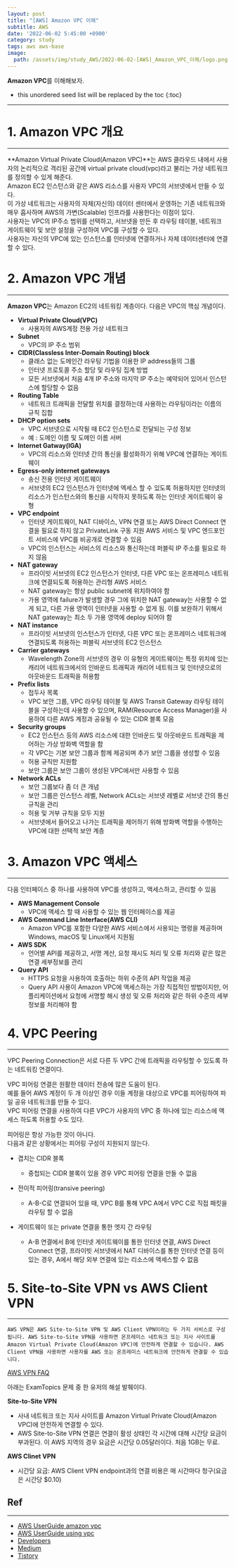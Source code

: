 ```yaml
---
layout: post
title: "[AWS] Amazon VPC 이해"
subtitle: AWS
date: '2022-06-02 5:45:00 +0900'
category: study
tags: aws aws-base
image:
  path: /assets/img/study_AWS/2022-06-02-[AWS]_Amazon_VPC_이해/logo.png
---
```


**Amazon VPC**를 이해해보자.

<!--more-->

* this unordered seed list will be replaced by the toc
{:toc}

<hr/>

# 1. Amazon VPC 개요
---

**Amazon Virtual Private Cloud(Amazon VPC)**는 AWS 클라우드 내에서 사용자의 논리적으로 격리된 공간에 virtual private cloud(vpc)라고 불리는 가상 네트워크를 정의할 수 있게 해준다.<br>
Amazon EC2 인스턴스와 같은 AWS 리소스를 사용자 VPC의 서브넷에서 만들 수 있다.<br>
이 가상 네트워크는 사용자의 자체(자신의) 데이터 센터에서 운영하는 기존 네트워크와 매우 흡사하며 AWS의 가변(Scalable) 인프라를 사용한다는 이점이 있다.<br>
사용자는 VPC의 IP주소 범위를 선택하고, 서브넷을 만든 후 라우팅 테이블, 네트워크 게이트웨이 및 보안 설정을 구성하여 VPC를 구성할 수 있다.<br>
사용자는 자신의 VPC에 있는 인스턴스를 인터넷에 연결하거나 자체 데이터센터에 연결할 수 있다.


# 2. Amazon VPC 개념
---

**Amazon VPC**는 Amazon EC2의 네트워킹 계층이다.
다음은 VPC의 핵심 개념이다.

* **Virtual Private Cloud(VPC)**
  - 사용자의 AWS계정 전용 가상 네트워크
* **Subnet**
  - VPC의 IP 주소 범위
* **CIDR(Classless Inter-Domain Routing) block**
  - 클래스 없는 도메인간 라우팅 기법을 이용한 IP address들의 그룹
  - 인터넷 프로토콜 주소 할당 및 라우팅 집계 방법
  - 모든 서브넷에서 처음 4개 IP 주소와 마지막 IP 주소는 예약되어 있어서 인스턴스에 할당할 수 없음
* **Routing Table**
  - 네트워크 트래픽을 전달할 위치를 결정하는데 사용하는 라우팅이라는 이름의 규칙 집합
* **DHCP option sets**
  - VPC 서브넷으로 시작될 때 EC2 인스턴스로 전달되는 구성 정보
  - 예 : 도메인 이름 및 도메인 이름 서버
* **Internet Gatway(IGA)**
  - VPC의 리소스와 인터넷 간의 통신을 활성화하기 위해 VPC에 연결하는 게이트웨이
* **Egress-only internet gateways**
  - 송신 전용 인터넷 게이트웨이
  - 서브넷의 EC2 인스턴스가 인터넷에 엑세스 할 수 있도록 허용하지만 인터넷의 리소스가 인스턴스와의 통신을 시작하지 못하도록 하는 인터넷 게이트웨이 유형
* **VPC endpoint**
  - 인터넷 게이트웨이, NAT 디바이스, VPN 연결 또는 AWS Direct Connect 연결을 필요로 하지 않고 PrivateLink 구동 지원 AWS 서비스 및 VPC 엔드포인트 서비스에 VPC를 비공개로 연결할 수 있음
  - VPC의 인스턴스는 서비스의 리소스와 통신하는데 퍼블릭 IP 주소를 필요로 하지 않음
* **NAT gateway**
  - 프라이빗 서브넷의 EC2 인스턴스가 인터넷, 다른 VPC 또는 온프레미스 네트워크에 연결되도록 허용하는 관리형 AWS 서비스
  - NAT gateway는 항상 public subnet에 위치하여야 함
  - 가용 영역에 failure가 발생할 경우 그에 위치한 NAT gateway는 사용할 수 없게 되고, 다른 가용 영역이 인터넷을 사용할 수 없게 됨. 이를 보완하기 위해서 NAT gateway는 최소 두 가용 영역에 deploy 되어야 함
* **NAT instance**
  - 프라이빗 서브넷의 인스턴스가 인터넷, 다른 VPC 또는 온프레미스 네트워크에 연결되도록 허용하는 퍼블릭 서브넷의 EC2 인스턴스
* **Carrier gateways**
  - Wavelength Zone의 서브넷의 경우 이 유형의 게이트웨이는 특정 위치에 있는 캐리어 네트워크에서의 인바운드 트래픽과 캐리어 네트워크 및 인터넷으로의 아웃바운드 트래픽을 허용함
* **Prefix lists**
  - 접두사 목록
  - VPC 보안 그룹, VPC 라우팅 테이블 및 AWS Transit Gateway 라우팅 테이블을 구성하는데 사용할 수 있으며, RAM(Resource Access Manager)을 사용하여 다른 AWS 계정과 공유될 수 있는 CIDR 블록 모음
* **Security groups**
  - EC2 인스턴스 등의 AWS 리소스에 대한 인바운드 및 아웃바운드 트래픽을 제어하는 가상 방화벽 역할을 함
  - 각 VPC는 기본 보안 그룹과 함께 제공되며 추가 보안 그룹을 생성할 수 있음
  - 허용 규칙만 지원함
  - 보안 그룹은 보안 그룹이 생성된 VPC에서만 사용할 수 있음
* **Network ACLs**
  - 보안 그룹보다 좀 더 큰 개념
  - 보안 그룹은 인스턴스 레벨, Network ACLs는 서브넷 레벨로 서브넷 간의 통신 규칙을 관리
  - 허용 및 거부 규칙을 모두 지원
  - 서브넷에서 들어오고 나가는 트래픽을 제어하기 위해 방화벽 역할을 수행하는 VPC에 대한 선택적 보안 계층



# 3. Amazon VPC 액세스
---

다음 인터페이스 중 하나를 사용하여 VPC를 생성하고, 액세스하고, 관리할 수 있음

* **AWS Management Console**
  + VPC에 액세스 할 때 사용할 수 있는 웹 인터페이스를 제공
* **AWS Command Line Interface(AWS CLI)**
  + Amazon VPC를 포함한 다양한 AWS 서비스에서 사용되는 명령을 제공하며 Windows, macOS 및 Linux에서 지원됨
* **AWS SDK**
  + 언어별 API를 제공하고, 서명 계산, 요청 재시도 처리 및 오류 처리와 같은 많은 연결 세부정보를 관리
* **Query API**
  + HTTPS 요청을 사용하여 호출하는 하위 수준의 API 작업을 제공
  + Query API 사용이 Amazon VPC에 액세스하는 가장 직접적인 방법이지만, 어플리케이션에서 요청에 서명할 해시 생성 및 오류 처리와 같은 하위 수준의 세부 정보를 처리해야 함


# 4. VPC Peering
---

VPC Peering Connection은 서로 다른 두 VPC 간에 트래픽을 라우팅할 수 있도록 하는 네트워킹 연결이다.

VPC 피어링 연결은 원활한 데이터 전송에 많은 도움이 된다.<br>
예를 들어 AWS 계정이 두 개 이상인 경우 이들 계정을 대상으로 VPC를 피어링하여 파일 공유 네트워크를 만들 수 있다.<br>
VPC 피어링 연결을 사용하여 다른 VPC가 사용자의 VPC 중 하나에 있는 리소스에 액세스 하도록 허용할 수도 있다.<br>

피어링은 항상 가능한 것이 아니다.<br>
다음과 같은 상황에서는 피어링 구성이 지원되지 않는다.

* 겹치는 CIDR 블록
  + 중첩되는 CIDR 블록이 있을 경우 VPC 피어링 연결을 만들 수 없음

* 전이적 피어링(transive peering)
  + A-B-C로 연결되어 있을 때, VPC B를 통해 VPC A에서 VPC C로 직접 패킷을 라우팅 할 수 없음

* 게이트웨이 또는 private 연결을 통한 엣지 간 라우팅
  + A-B 연결에서 B에 인터넷 게이트웨이를 통한 인터넷 연결, AWS Direct Connect 연결, 프라이빗 서브넷에서 NAT 디바이스를 통한 인터넷 연결 등이 있는 경우, A에서 해당 외부 연결에 있는 리소스에 액세스할 수 없음


# 5. Site-to-Site VPN vs AWS Client VPN
---
```
AWS VPN은 AWS Site-to-Site VPN 및 AWS Client VPN이라는 두 가지 서비스로 구성됩니다. AWS Site-to-Site VPN을 사용하면 온프레미스 네트워크 또는 지사 사이트를 Amazon Virtual Private Cloud(Amazon VPC)에 안전하게 연결할 수 있습니다. AWS Client VPN을 사용하면 사용자를 AWS 또는 온프레미스 네트워크에 안전하게 연결할 수 있습니다.
```
[AWS VPN FAQ](https://aws.amazon.com/vpn/faqs/#:~:text=AWS%20VPN%20%EC%9D%80)

아래는 ExamTopics 문제 중 한 유저의 해설 발췌이다.

**Site-to-Site VPN** 

- 사내 네트워크 또는 지사 사이트를 Amazon Virtual Private Cloud(Amazon VPC)에 안전하게 연결할 수 있다.
- AWS Site-to-Site VPN 연결은 연결이 활성 상태인 각 시간에 대해 시간당 요금이 부과된다. 이 AWS 지역의 경우 요금은 시간당 0.05달러이다. 처음 1GB는 무료.

**AWS Clinet VPN** 

- 시간당 요금: AWS Client VPN endpoint과의 연결 비용은 매 시간마다 청구(요금은 시간당 $0.10)


## Ref
---
  - [AWS UserGuide amazon vpc](https://docs.aws.amazon.com/ko_kr/vpc/latest/userguide/what-is-amazon-vpc.html)
  - [AWS UserGuide using vpc](https://docs.aws.amazon.com/ko_kr/AWSEC2/latest/UserGuide/using-vpc.html)
  - [Developers](https://dev.classmethod.jp/articles/vpc-3/)
  - [Medium](https://medium.com/harrythegreat/aws-%EA%B0%80%EC%9E%A5%EC%89%BD%EA%B2%8C-vpc-%EA%B0%9C%EB%85%90%EC%9E%A1%EA%B8%B0-71eef95a7098)
  - [Tistory](https://arisu1000.tistory.com/27744)
